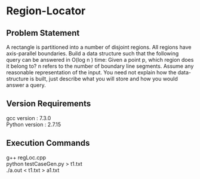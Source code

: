 # Region-Locator

## Problem Statement

A rectangle is partitioned into a number of disjoint regions. All regions have axis-parallel boundaries. Build a data structure such that the following query can be
answered in O(log n ) time: Given a point p, which region does it belong to? n refers to the number of boundary line segments. Assume any reasonable representation of the input. You need not explain how ​the data-structure is built, just describe what you will store and how you would answer a query.

## Version Requirements

gcc version : 7.3.0 <br />
Python version : 2.7.15 <br />

## Execution Commands

g++ regLoc.cpp <br />
python testCaseGen.py > t1.txt <br />
./a.out < t1.txt > a1.txt <br />
